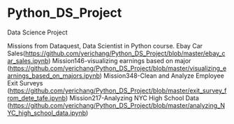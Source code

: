 # Python_DS_Project
 Data Science Project
 
 Missions from Dataquest, Data Scientist in Python course.
 Ebay Car Sales(https://github.com/yerichang/Python_DS_Project/blob/master/ebay_car_sales.ipynb)
 Mission146-visualizing earnings based on major
 (https://github.com/yerichang/Python_DS_Project/blob/master/visualizing_earnings_based_on_majors.ipynb)
 Mission348-Clean and Analyze Employee Exit Surveys
(https://github.com/yerichang/Python_DS_Project/blob/master/exit_survey_from_dete_tafe.ipynb)
 Mission217-Analyzing NYC High School Data
 (https://github.com/yerichang/Python_DS_Project/blob/master/analyzing_NYC_high_school_data.ipynb)
